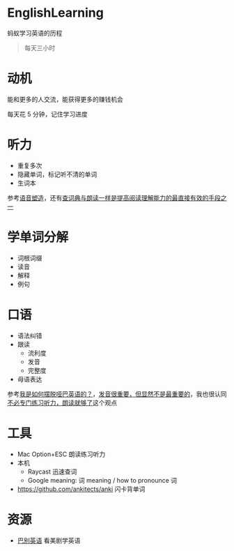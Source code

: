 # EnglishLearning
蚂蚁学习英语的历程

> 每天三小时

# 动机

能和更多的人交流，能获得更多的赚钱机会

每天花 5 分钟，记住学习进度

# 听力

* 重复多次
* 隐藏单词，标记听不清的单词
* 生词本

参考[语音塑造](https://1000h.org/sounds-of-american-english/0-intro.html)，还有[查词典与朗读一样是提高阅读理解能力的最直接有效的手段之一](https://github.com/ZuodaoTech/everyone-can-use-english/blob/main/book/chapter5.md)
  
# 学单词分解

* 词根词缀
* 读音
* 解释
* 例句

# 口语

* 语法纠错
* 跟读
  - 流利度
  - 发音
  - 完整度
 * 母语表达

参考[我是如何摆脱哑巴英语的？](https://github.com/ZuodaoTech/everyone-can-use-english/blob/main/book/chapter2.md)，[发音很重要，但显然不是最重要的](https://github.com/ZuodaoTech/everyone-can-use-english/blob/main/book/chapter3.md)，我也很认同[不必专门练习听力，朗读就够了](https://github.com/ZuodaoTech/everyone-can-use-english/blob/main/book/chapter4.md)这个观点

# 工具

* Mac Option+ESC 朗读练习听力
* 本机
  * Raycast 迅速查词
  * Google meaning: 词 meaning / how to pronounce 词
* https://github.com/ankitects/anki 闪卡背单词

# 资源

* [巴别英语](https://www.babelabc.com/) 看美剧学英语
